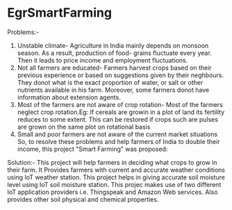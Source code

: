 # EgrSmartFarming
Problems:-
1. Unstable climate- Agriculture in India mainly depends on monsoon season. 
As a result, production of food- grains fluctuate every year. Then it leads to price income and employment fluctuations.
2. Not all farmers are educated- Farmers harvest crops based on their previous experience or based on suggestions given by their neghbours. They donot what is the exact proportion of water, 
or salt or other nutrients available in his farm.  Moreover, some farmers donot have information about extension agents.
3. Most of the farmers are not aware of crop rotation- Most of the farmers neglect crop rotation.Eg: If cereals are growin in a plot of land its fertility reduces to some extent. 
This can be restored if crops such are pulses are grown on the same plot on rotational basis
4. Small and poor farmers are not aware of the current market situations
So, to resolve these problems and help farmers of India to double their income, this project "Smart Farming" was proposed:

Solution:-
This project will help farmers in deciding what crops to grow in their farm.
It Provides farmers with current and accurate weather conditions using IoT weather station.
This project helps in giving accurate soil moisture level using IoT soil moisture station.
This projec makes use of two different IoT application providers i.e. Thingspeak and Amazon Web services.
Also provides other soil physical and chemical properties.

